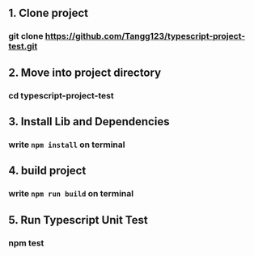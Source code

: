 ## 1. Clone project
### git clone https://github.com/Tangg123/typescript-project-test.git 
## 2. Move into project directory
### cd typescript-project-test 
## 3. Install Lib and Dependencies 
### write `npm install` on terminal
## 4. build project
### write `npm run build` on terminal 
## 5. Run Typescript Unit Test
### npm test
